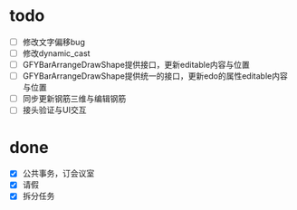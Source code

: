 # todo
- [ ] 修改文字偏移bug
- [ ] 修改dynamic_cast
- [ ] GFYBarArrangeDrawShape提供接口，更新editable内容与位置
- [ ] GFYBarArrangeDrawShape提供统一的接口，更新edo的属性editable内容与位置
- [ ] 同步更新钢筋三维与编辑钢筋
- [ ] 接头验证与UI交互

# done
- [x] 公共事务，订会议室
- [x] 请假
- [x] 拆分任务
